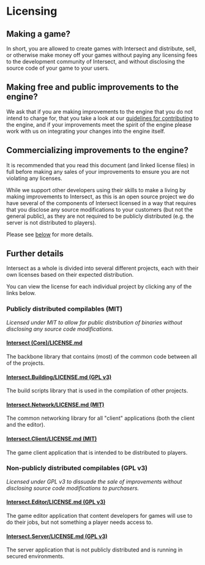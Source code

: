 # Licensing

## Making a game?

In short, you are allowed to create games with Intersect and distribute, sell, or otherwise make money off your games without paying any licensing fees to the development community of Intersect, and without disclosing the source code of your game to your users.

## Making free and public improvements to the engine?

We ask that if you are making improvements to the engine that you do not intend to charge for, that you take a look at our [guidelines for contributing](/CONTRIBUTING.md) to the engine, and if your improvements meet the spirit of the engine please work with us on integrating your changes into the engine itself.

## Commercializing improvements to the engine?

It is recommended that you read this document (and linked license files) in full before making any sales of your improvements to ensure you are not violating any licenses.

While we support other developers using their skills to make a living by making improvements to Intersect, as this is an open source project we do have several of the components of Intersect licensed in a way that requires that you disclose any source modifications to your customers (but not the general public), as they are not required to be publicly distributed (e.g. the server is not distributed to players).

Please see [below](#non-publicly-distributed-compilables-gpl-v3) for more details.

## Further details

Intersect as a whole is divided into several different projects, each with their own licenses based on their expected distribution.

You can view the license for each individual project by clicking any of the links below.

### Publicly distributed compilables (MIT)

_Licensed under MIT to allow for public distribution of binaries without disclosing any source code modifications._

#### [Intersect (Core)/LICENSE.md](/Intersect%20(Core)/LICENSE.md)
The backbone library that contains (most) of the common code between all of the projects.

#### [Intersect.Building/LICENSE.md (GPL v3)](/Intersect.Building/LICENSE.md)
The build scripts library that is used in the compilation of other projects.

#### [Intersect.Network/LICENSE.md (MIT)](/Intersect.Network/LICENSE.md)
The common networking library for all "client" applications (both the client and the editor).

#### [Intersect.Client/LICENSE.md (MIT)](/Intersect.Client/LICENSE.md)
The game client application that is intended to be distributed to players.

### Non-publicly distributed compilables (GPL v3)

_Licensed under GPL v3 to dissuade the sale of improvements without disclosing source code modifications to purchasers._

#### [Intersect.Editor/LICENSE.md (GPL v3)](/Intersect.Editor/LICENSE.md)
The game editor application that content developers for games will use to do their jobs, but not something a player needs access to.

#### [Intersect.Server/LICENSE.md (GPL v3)](/Intersect.Server/LICENSE.md)
The server application that is not publicly distributed and is running in secured environments.





